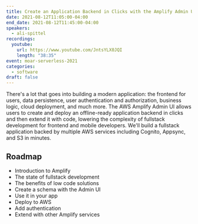 ```yaml
---
title: Create an Application Backend in Clicks with the Amplify Admin UI
date: 2021-08-12T11:05:00-04:00
end_date: 2021-08-12T11:45:00-04:00
speakers:
  - ali-spittel
recordings:
  youtube:
    url: https://www.youtube.com/JntsYLX0JQI
    length: "38:35"
event: moar-serverless-2021
categories:
  - software
draft: false
---
```


There's a lot that goes into building a modern application: the frontend for users, data persistence, user authentication and authorization, business logic, cloud deployment, and much more. The AWS Amplify Admin UI allows users to create and deploy an offline-ready application backend in clicks and then extend it with code, lowering the complexity of fullstack development for frontend and mobile developers. We'll build a fullstack application backed by multiple AWS services including Cognito, Appsync, and S3 in minutes.

## Roadmap

- Introduction to Amplify
- The state of fullstack development
- The benefits of low code solutions
- Create a schema with the Admin UI
- Use it in your app
- Deploy to AWS
- Add authentication
- Extend with other Amplify services
